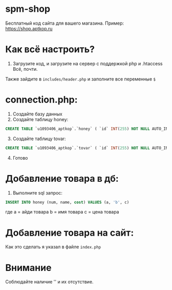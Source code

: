 # spm-shop
Бесплатный код сайта для вашего магазина.
Пример: https://shop.aptkop.ru

# Как всё настроить?
1. Загрузите код, и загрузите на сервер с поддержкой php и .htaccess
Всё, почти.

Также зайдите в `includes/header.php` и заполните все переменные `$`

# connection.php:
1. Создайте базу данных
2. Создайте таблицу honey:
```sql
CREATE TABLE `u1093406_aptkop`.`honey` ( `id` INT(255) NOT NULL AUTO_INCREMENT , `num` TEXT NOT NULL , `nick` TEXT NOT NULL , `tovar` INT(255) NOT NULL , `name` TEXT NOT NULL , `statuss` INT(255) NOT NULL , `cost` INT(255) NOT NULL , PRIMARY KEY (`id`)) ENGINE = InnoDB;'
```
3. Создайте таблицу tovar:
```sql
CREATE TABLE `u1093406_aptkop`.`tovar` ( `id` INT(255) NOT NULL AUTO_INCREMENT , `num` INT(255) NOT NULL , `name` TEXT NOT NULL , `cost` INT(255) NOT NULL , PRIMARY KEY (`id`)) ENGINE = InnoDB;
```
4. Готово

# Добавление товара в дб:
1. Выполните sql запрос: 
```sql
INSERT INTO honey (num, name, cost) VALUES (a, 'b', c)
```
где
a = айди товара
b = имя товара
c = цена товара

# Добавление товара на сайт:
Как это сделать я указал в файле `index.php`

# Внимание
Соблюдайте наличие '' и их отсутствие.
